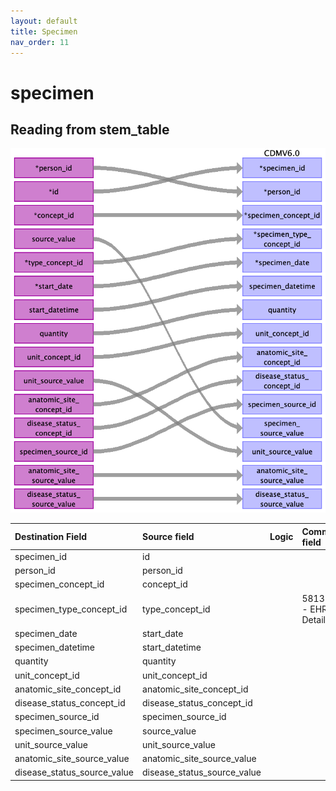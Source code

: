 ```yaml
---
layout: default
title: Specimen
nav_order: 11
---
```


# specimen

## Reading from stem_table

![](index_files/image16.png)

| Destination Field           | Source field                | Logic | Comment field |
|:----------------------------|:----------------------------|:------|:--------------|
| specimen_id                 | id                          |       |               |
| person_id                   | person_id                   |       |               |
| specimen_concept_id         | concept_id                  |       |               |
| specimen_type_concept_id    | type_concept_id             |       | 581378 - EHR Detail|
| specimen_date               | start_date                  |       |               |
| specimen_datetime           | start_datetime              |       |               |
| quantity                    | quantity                    |       |               |
| unit_concept_id             | unit_concept_id             |       |               |
| anatomic_site_concept_id    | anatomic_site_concept_id    |       |               |
| disease_status_concept_id   | disease_status_concept_id   |       |               |
| specimen_source_id          | specimen_source_id          |       |               |
| specimen_source_value       | source_value                |       |               |
| unit_source_value           | unit_source_value           |       |               |
| anatomic_site_source_value  | anatomic_site_source_value  |       |               |
| disease_status_source_value | disease_status_source_value |       |               |

